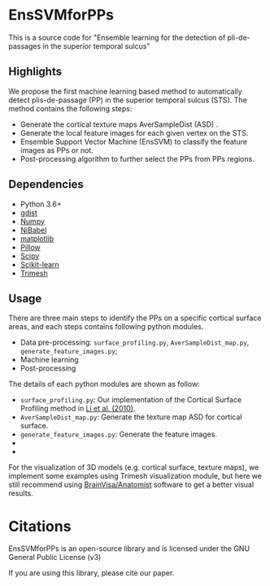# EnsSVMforPPs
This is a source code for "Ensemble learning for the detection of pli-de-passages in the superior temporal sulcus"

## Highlights

We propose the first machine learning based method to automatically detect plis-de-passage (PP) 
in the superior temporal sulcus (STS). The method contains the following steps:
+ Generate the cortical texture maps AverSampleDist (ASD) .
+ Generate the local feature images for each given vertex on the STS. 
+ Ensemble Support Vector Machine (EnsSVM) to classify the feature images as PPs or not.
+ Post-processing algorithm to further select the PPs from PPs regions. 

## Dependencies
- Python 3.6+
- [gdist](https://github.com/the-virtual-brain/external_geodesic_library)
- [Numpy](https://numpy.org)
- [NiBabel](https://nipy.org/nibabel/)
- [matplotlib](https://matplotlib.org)
- [Pillow](https://python-pillow.org)
- [Scipy](https://scipy.org)
- [Scikit-learn](https://scikit-learn.org/)
- [Trimesh](https://github.com/mikedh/trimesh)

## Usage
There are three main steps to identify the PPs on a specific cortical surface areas, 
and each steps contains following python modules. 
+ Data pre-processing: ``surface_profiling.py``, ``AverSampleDist_map.py``, ``generate_feature_images.py``;
+ Machine learning
+ Post-processing 

The details of each python modules are shown as follow:
+ ``surface_profiling.py``: Our implementation of the Cortical Surface Profiling method in [Li et al. (2010)](https://doi.org/10.1016/j.neuroimage.2010.04.263).
+ ``AverSampleDist_map.py``: Generate the texture map ASD for cortical surface.
+ ``generate_feature_images.py``: Generate the feature images.
+
+

For the visualization of 3D models (e.g. cortical surface, texture maps), 
we implement some examples using Trimesh visualization module,
but here we still recommend using [BrainVisa/Anatomist](https://brainvisa.info/web/) software to get a better visual results.   

# Citations
EnsSVMforPPs is an open-source library and is licensed under the GNU General Public License (v3)

If you are using this library, please cite our paper.
